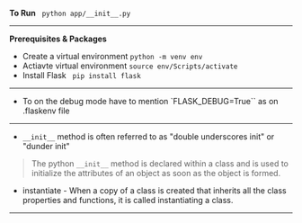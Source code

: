 **To Run**
` python app/__init__.py`

--- 
**Prerequisites & Packages**
 
- Create a virtual environment `python -m venv env`
- Actiavte virtual environment `source env/Scripts/activate`
- Install Flask ` pip install flask`


--- 
- To on the debug mode have to mention `FLASK_DEBUG=True`` as on .flaskenv file

---

 - `__init__` method is often referred to as "double underscores init" or "dunder init"
 > The python  `__init__`  method is declared within a class and is used to initialize the attributes of an object as soon as the object is formed.

 - instantiate - When a copy of a class is created that inherits all the class properties and functions, it is called instantiating a class.

---